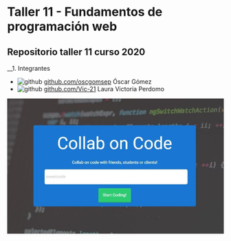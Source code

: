 # Taller 11 - Fundamentos de programación web
## Repositorio taller 11 curso 2020 

__1.  Integrantes
+ ![github](http://i.imgur.com/0o48UoR.png (github icon with padding))
[github.com/oscgomsep](https://github.com/oscgomsep)   Óscar Gómez
+ ![github](http://i.imgur.com/0o48UoR.png (github icon with padding))
[github.com/Vic-21](https://github.com/Vic-21/)   Laura Victoria Perdomo

![Project](https://github.com/oscgomsep/taller11lauraoscar/blob/master/image/collab.jpg "Trabajo colaborativo de Código")

